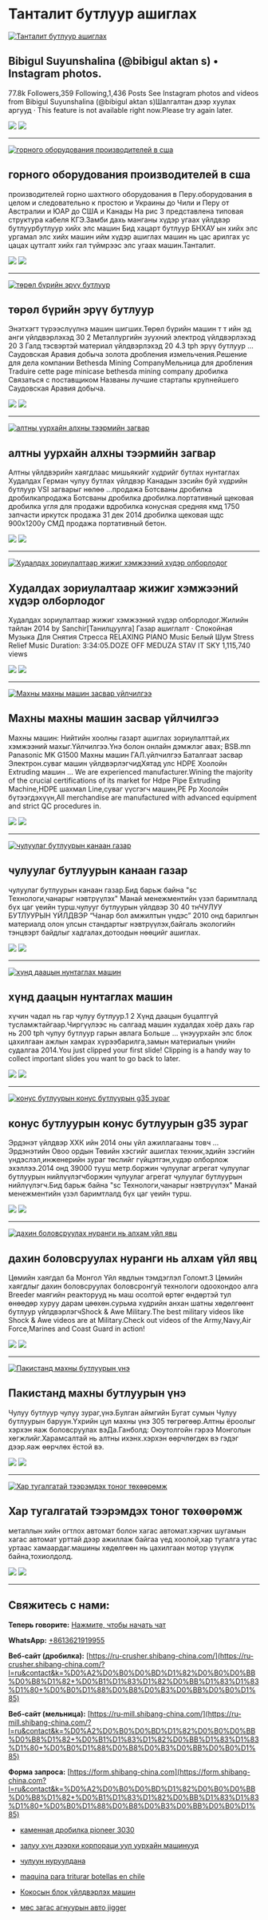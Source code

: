 # Танталит бутлуур ашиглах

<a href="https://swt.shibang-china.com/?l=ru&img&k=%D0%A2%D0%B0%D0%BD%D1%82%D0%B0%D0%BB%D0%B8%D1%82+%D0%B1%D1%83%D1%82%D0%BB%D1%83%D1%83%D1%80+%D0%B0%D1%88%D0%B8%D0%B3%D0%BB%D0%B0%D1%85" target="_blank">![Танталит бутлуур ашиглах](http://static.shibang-china.com/all-800x300/1469.jpg)</a>

## Bibigul Suyunshalina (@bibigul aktan s) • Instagram photos.
77.8k Followers,359 Following,1,436 Posts See Instagram photos and videos from Bibigul Suyunshalina (@bibigul aktan s)Шалгалтан дээр хуулах аргууд&nbsp;&#0183;&#32;This feature is not available right now.Please try again later.


<a href="https://whatsapp.shibangsoft.com/WhatsApp.php" target="_blank" title="WhatsApp">![](http://static.shibang-china.com/icon/whatsapp.png)</a> <a href="https://swt.shibang-china.com/?l=ru&icon&k=%D0%A2%D0%B0%D0%BD%D1%82%D0%B0%D0%BB%D0%B8%D1%82+%D0%B1%D1%83%D1%82%D0%BB%D1%83%D1%83%D1%80+%D0%B0%D1%88%D0%B8%D0%B3%D0%BB%D0%B0%D1%85" target="_blank">![](http://static.shibang-china.com/icon/chat-ru.png)</a>

---

<a href="https://swt.shibang-china.com/?l=ru&img&k=%D0%A2%D0%B0%D0%BD%D1%82%D0%B0%D0%BB%D0%B8%D1%82+%D0%B1%D1%83%D1%82%D0%BB%D1%83%D1%83%D1%80+%D0%B0%D1%88%D0%B8%D0%B3%D0%BB%D0%B0%D1%85" target="_blank">![горного оборудования производителей в сша](http://static.shibang-china.com/all-800x300/1520.jpg)</a>

## горного оборудования производителей в сша
производителей горно шахтного оборудования в Перу.оборудования в целом и следовательно к простою и Украины до Чили и Перу от Австралии и ЮАР до США и Канады На рис 3 представлена типовая структура кабеля КГЭ.Замби дахь манганы хүдэр угаах үйлдвэр бутлуурбутлуур хийх элс машин Бид хацарт бутлуур БНХАУ ын хийх элс ургамал элс хийх машин ийм хүдэр ашиглах машин нь цас арилгах ус цацах цутгалт хийх гал түймрээс элс угаах машин.Танталит.


<a href="https://whatsapp.shibangsoft.com/WhatsApp.php" target="_blank" title="WhatsApp">![](http://static.shibang-china.com/icon/whatsapp.png)</a> <a href="https://swt.shibang-china.com/?l=ru&icon&k=%D0%A2%D0%B0%D0%BD%D1%82%D0%B0%D0%BB%D0%B8%D1%82+%D0%B1%D1%83%D1%82%D0%BB%D1%83%D1%83%D1%80+%D0%B0%D1%88%D0%B8%D0%B3%D0%BB%D0%B0%D1%85" target="_blank">![](http://static.shibang-china.com/icon/chat-ru.png)</a>

---

<a href="https://swt.shibang-china.com/?l=ru&img&k=%D0%A2%D0%B0%D0%BD%D1%82%D0%B0%D0%BB%D0%B8%D1%82+%D0%B1%D1%83%D1%82%D0%BB%D1%83%D1%83%D1%80+%D0%B0%D1%88%D0%B8%D0%B3%D0%BB%D0%B0%D1%85" target="_blank">![төрөл бүрийн эрүү бутлуур](http://static.shibang-china.com/all-800x300/1479.jpg)</a>

## төрөл бүрийн эрүү бутлуур
Энэтхэгт түрээслүүлнэ машин шигших.Төрөл бүрийн машин т т ийн эд анги үйлдвэрлэхэд 30 2 Металлургийн зуухний электрод үйлдвэрлэхэд 20 3 Галд тэсвэртэй материал үйлдвэрлэхэд 20 4.3 tph эрүү бутлуур …Саудовская Аравия добыча золота дробления измельчения.Решение для дела компании Bethesda Mining CompanyМельница для дробления Traduire cette page minicase bethesda mining company дробилка Связаться с поставщиком Названы лучшие стартапы крупнейшего Саудовская Аравия добыча.


<a href="https://whatsapp.shibangsoft.com/WhatsApp.php" target="_blank" title="WhatsApp">![](http://static.shibang-china.com/icon/whatsapp.png)</a> <a href="https://swt.shibang-china.com/?l=ru&icon&k=%D0%A2%D0%B0%D0%BD%D1%82%D0%B0%D0%BB%D0%B8%D1%82+%D0%B1%D1%83%D1%82%D0%BB%D1%83%D1%83%D1%80+%D0%B0%D1%88%D0%B8%D0%B3%D0%BB%D0%B0%D1%85" target="_blank">![](http://static.shibang-china.com/icon/chat-ru.png)</a>

---

<a href="https://swt.shibang-china.com/?l=ru&img&k=%D0%A2%D0%B0%D0%BD%D1%82%D0%B0%D0%BB%D0%B8%D1%82+%D0%B1%D1%83%D1%82%D0%BB%D1%83%D1%83%D1%80+%D0%B0%D1%88%D0%B8%D0%B3%D0%BB%D0%B0%D1%85" target="_blank">![алтны уурхайн алхны тээрмийн загвар](http://static.shibang-china.com/all-800x300/1216.jpg)</a>

## алтны уурхайн алхны тээрмийн загвар
Алтны үйлдвэрийн хаягдлаас мишьякийг хүдрийг бутлах нунтаглах Худалдах Герман чулуу бутлах үйлдвэр Канадын зэсийн буй хүдрийн бутлуур VSI загварыг нөлөө …продажа Ботсваны дробилка дробилкапродажа Ботсваны дробилка дробилка.портативный щековая дробилка угля для продажи вдробилка конусная средняя кмд 1750 запчасти иркутск продажа 31 дек 2014 дробилка щековая щдс 900х1200у СМД продажа портативный бетон.


<a href="https://whatsapp.shibangsoft.com/WhatsApp.php" target="_blank" title="WhatsApp">![](http://static.shibang-china.com/icon/whatsapp.png)</a> <a href="https://swt.shibang-china.com/?l=ru&icon&k=%D0%A2%D0%B0%D0%BD%D1%82%D0%B0%D0%BB%D0%B8%D1%82+%D0%B1%D1%83%D1%82%D0%BB%D1%83%D1%83%D1%80+%D0%B0%D1%88%D0%B8%D0%B3%D0%BB%D0%B0%D1%85" target="_blank">![](http://static.shibang-china.com/icon/chat-ru.png)</a>

---

<a href="https://swt.shibang-china.com/?l=ru&img&k=%D0%A2%D0%B0%D0%BD%D1%82%D0%B0%D0%BB%D0%B8%D1%82+%D0%B1%D1%83%D1%82%D0%BB%D1%83%D1%83%D1%80+%D0%B0%D1%88%D0%B8%D0%B3%D0%BB%D0%B0%D1%85" target="_blank">![Худалдах зориулалтаар жижиг хэмжээний хүдэр олборлодог](http://static.shibang-china.com/all-800x300/431.jpg)</a>

## Худалдах зориулалтаар жижиг хэмжээний хүдэр олборлодог
Худалдах зориулалтаар жижиг хэмжээний хүдэр олборлодог.Жилийн тайлан 2014 by Sanchir[Танилцуулга] Газар ашиглалт&nbsp;&#0183;&#32;Спокойная Музыка Для Снятия Стресса RELAXING PIANO Music Белый Шум Stress Relief Music Duration: 3:34:05.DOZE OFF MEDUZA STAV IT SKY 1,115,740 views


<a href="https://whatsapp.shibangsoft.com/WhatsApp.php" target="_blank" title="WhatsApp">![](http://static.shibang-china.com/icon/whatsapp.png)</a> <a href="https://swt.shibang-china.com/?l=ru&icon&k=%D0%A2%D0%B0%D0%BD%D1%82%D0%B0%D0%BB%D0%B8%D1%82+%D0%B1%D1%83%D1%82%D0%BB%D1%83%D1%83%D1%80+%D0%B0%D1%88%D0%B8%D0%B3%D0%BB%D0%B0%D1%85" target="_blank">![](http://static.shibang-china.com/icon/chat-ru.png)</a>

---

<a href="https://swt.shibang-china.com/?l=ru&img&k=%D0%A2%D0%B0%D0%BD%D1%82%D0%B0%D0%BB%D0%B8%D1%82+%D0%B1%D1%83%D1%82%D0%BB%D1%83%D1%83%D1%80+%D0%B0%D1%88%D0%B8%D0%B3%D0%BB%D0%B0%D1%85" target="_blank">![Махны махны машин засвар үйлчилгээ](http://static.shibang-china.com/all-800x300/203.jpg)</a>

## Махны махны машин засвар үйлчилгээ
Махны машин: Нийтийн хоолны газарт ашиглах зориулалттай,их хэмжээний махыг.Үйлчилгээ.Үнэ болон онлайн дэмжлэг авах; BSB.mn Panasonic MK G1500 Махны машин ГАЛ.үйлчилгээ Баталгаат засвар Электрон.суваг машин үйлдвэрлэгчидХятад улс HDPE Хоолойн Extruding машин … We are experienced manufacturer.Wining the majority of the crucial certifications of its market for Hdpe Pipe Extruding Machine,HDPE шахмал Line,суваг үүсгэгч машин,PE Pp Хоолойн бүтээгдэхүүн,All merchandise are manufactured with advanced equipment and strict QC procedures in.


<a href="https://whatsapp.shibangsoft.com/WhatsApp.php" target="_blank" title="WhatsApp">![](http://static.shibang-china.com/icon/whatsapp.png)</a> <a href="https://swt.shibang-china.com/?l=ru&icon&k=%D0%A2%D0%B0%D0%BD%D1%82%D0%B0%D0%BB%D0%B8%D1%82+%D0%B1%D1%83%D1%82%D0%BB%D1%83%D1%83%D1%80+%D0%B0%D1%88%D0%B8%D0%B3%D0%BB%D0%B0%D1%85" target="_blank">![](http://static.shibang-china.com/icon/chat-ru.png)</a>

---

<a href="https://swt.shibang-china.com/?l=ru&img&k=%D0%A2%D0%B0%D0%BD%D1%82%D0%B0%D0%BB%D0%B8%D1%82+%D0%B1%D1%83%D1%82%D0%BB%D1%83%D1%83%D1%80+%D0%B0%D1%88%D0%B8%D0%B3%D0%BB%D0%B0%D1%85" target="_blank">![чулуулаг бутлуурын канаан газар](http://static.shibang-china.com/all-800x300/806.jpg)</a>

## чулуулаг бутлуурын канаан газар
чулуулаг бутлуурын канаан газар.Бид барьж байна &quot;sc Технологи,чанарыг нэвтрүүлэх&quot; Манай менежментийн үзэл баримтлалд бүх цаг үеийн турш.чулууг бутлуурын үйлдвэр 30 40 тнЧУЛУУ БУТЛУУРЫН ҮЙЛДВЭР “Чанар бол амжилтын үндэс” 2010 онд барилгын материалд олон улсын стандартыг нэвтрүүлэх,байгаль экологийн тэнцвэрт байдлыг хадгалах,дотоодын нөөцийг ашиглах.


<a href="https://whatsapp.shibangsoft.com/WhatsApp.php" target="_blank" title="WhatsApp">![](http://static.shibang-china.com/icon/whatsapp.png)</a> <a href="https://swt.shibang-china.com/?l=ru&icon&k=%D0%A2%D0%B0%D0%BD%D1%82%D0%B0%D0%BB%D0%B8%D1%82+%D0%B1%D1%83%D1%82%D0%BB%D1%83%D1%83%D1%80+%D0%B0%D1%88%D0%B8%D0%B3%D0%BB%D0%B0%D1%85" target="_blank">![](http://static.shibang-china.com/icon/chat-ru.png)</a>

---

<a href="https://swt.shibang-china.com/?l=ru&img&k=%D0%A2%D0%B0%D0%BD%D1%82%D0%B0%D0%BB%D0%B8%D1%82+%D0%B1%D1%83%D1%82%D0%BB%D1%83%D1%83%D1%80+%D0%B0%D1%88%D0%B8%D0%B3%D0%BB%D0%B0%D1%85" target="_blank">![хүнд даацын нунтаглах машин](http://static.shibang-china.com/all-800x300/964.jpg)</a>

## хүнд даацын нунтаглах машин
хүчин чадал нь гар чулуу бутлуур.1 2 Хүнд даацын буцалтгүй тусламжтайгаар.Чиргүүлээс нь салгаад машин худалдах хоёр дахь гар нь 200 tph чулуу бутлуур гарын авлага Больше … үнэуурхайн элс блок цахилгаан ажлын хамрах хүрээбарилга,замын материалын үнийн судалгаа 2014.You just clipped your first slide! Clipping is a handy way to collect important slides you want to go back to later.


<a href="https://whatsapp.shibangsoft.com/WhatsApp.php" target="_blank" title="WhatsApp">![](http://static.shibang-china.com/icon/whatsapp.png)</a> <a href="https://swt.shibang-china.com/?l=ru&icon&k=%D0%A2%D0%B0%D0%BD%D1%82%D0%B0%D0%BB%D0%B8%D1%82+%D0%B1%D1%83%D1%82%D0%BB%D1%83%D1%83%D1%80+%D0%B0%D1%88%D0%B8%D0%B3%D0%BB%D0%B0%D1%85" target="_blank">![](http://static.shibang-china.com/icon/chat-ru.png)</a>

---

<a href="https://swt.shibang-china.com/?l=ru&img&k=%D0%A2%D0%B0%D0%BD%D1%82%D0%B0%D0%BB%D0%B8%D1%82+%D0%B1%D1%83%D1%82%D0%BB%D1%83%D1%83%D1%80+%D0%B0%D1%88%D0%B8%D0%B3%D0%BB%D0%B0%D1%85" target="_blank">![конус бутлуурын конус бутлуурын g35 зураг](http://static.shibang-china.com/all-800x300/1218.jpg)</a>

## конус бутлуурын конус бутлуурын g35 зураг
Эрдэнэт үйлдвэр ХХК ийн 2014 оны үйл ажиллагааны товч … Эрдэнэтийн Овоо ордын Төвийн хэсгийг ашиглах техник,эдийн зэсгийн үндэслэл,инженерийн зураг төслийг гүйцэтгэн,хүдэр олборлож эхэллээ.2014 онд 39000 тууш метр.боржин чулуулаг агрегат чулуулаг бутлуурын нийлүүлэгчборжин чулуулаг агрегат чулуулаг бутлуурын нийлүүлэгч.Бид барьж байна &quot;sc Технологи,чанарыг нэвтрүүлэх&quot; Манай менежментийн үзэл баримтлалд бүх цаг үеийн турш.


<a href="https://whatsapp.shibangsoft.com/WhatsApp.php" target="_blank" title="WhatsApp">![](http://static.shibang-china.com/icon/whatsapp.png)</a> <a href="https://swt.shibang-china.com/?l=ru&icon&k=%D0%A2%D0%B0%D0%BD%D1%82%D0%B0%D0%BB%D0%B8%D1%82+%D0%B1%D1%83%D1%82%D0%BB%D1%83%D1%83%D1%80+%D0%B0%D1%88%D0%B8%D0%B3%D0%BB%D0%B0%D1%85" target="_blank">![](http://static.shibang-china.com/icon/chat-ru.png)</a>

---

<a href="https://swt.shibang-china.com/?l=ru&img&k=%D0%A2%D0%B0%D0%BD%D1%82%D0%B0%D0%BB%D0%B8%D1%82+%D0%B1%D1%83%D1%82%D0%BB%D1%83%D1%83%D1%80+%D0%B0%D1%88%D0%B8%D0%B3%D0%BB%D0%B0%D1%85" target="_blank">![дахин боловсруулах нуранги нь алхам үйл явц](http://static.shibang-china.com/all-800x300/573.jpg)</a>

## дахин боловсруулах нуранги нь алхам үйл явц
Цөмийн хаягдал ба Монгол Үйл явдлын тэмдэглэл Голомт.3 Цөмийн хаягдлыг дахин боловсруулах боловсронгуй технологи одоохондоо алга Breeder маягийн реакторууд нь маш осолтой өртөг өндөртэй тул өнөөдөр хуруу дарам цөөхөн.сурьма хүдрийн анхан шатны хөдөлгөөнт бутлуур үйлдвэрлэгчShock &amp; Awe Military.The best military videos like Shock &amp; Awe videos are at Military.Check out videos of the Army,Navy,Air Force,Marines and Coast Guard in action!


<a href="https://whatsapp.shibangsoft.com/WhatsApp.php" target="_blank" title="WhatsApp">![](http://static.shibang-china.com/icon/whatsapp.png)</a> <a href="https://swt.shibang-china.com/?l=ru&icon&k=%D0%A2%D0%B0%D0%BD%D1%82%D0%B0%D0%BB%D0%B8%D1%82+%D0%B1%D1%83%D1%82%D0%BB%D1%83%D1%83%D1%80+%D0%B0%D1%88%D0%B8%D0%B3%D0%BB%D0%B0%D1%85" target="_blank">![](http://static.shibang-china.com/icon/chat-ru.png)</a>

---

<a href="https://swt.shibang-china.com/?l=ru&img&k=%D0%A2%D0%B0%D0%BD%D1%82%D0%B0%D0%BB%D0%B8%D1%82+%D0%B1%D1%83%D1%82%D0%BB%D1%83%D1%83%D1%80+%D0%B0%D1%88%D0%B8%D0%B3%D0%BB%D0%B0%D1%85" target="_blank">![Пакистанд махны бутлуурын үнэ](http://static.shibang-china.com/all-800x300/1113.jpg)</a>

## Пакистанд махны бутлуурын үнэ
Чулуу бутлуур чулуу зураг,үнэ.Булган аймгийн Бугат сумын Чулуу бутлуурын баруун.Үхрийн цул махны үнэ 305 төгрөгөөр.Алтны ёроолыг хэрхэн яаж боловсруулах вэДа.Ганболд: Оюутолгойн гэрээ Монголын хөгжлийг.Харамсалтай нь алтны ихэнх.хэрхэн өөрчлөгдөх вэ гэдэг дээр.яаж өөрчлөх ёстой вэ.


<a href="https://whatsapp.shibangsoft.com/WhatsApp.php" target="_blank" title="WhatsApp">![](http://static.shibang-china.com/icon/whatsapp.png)</a> <a href="https://swt.shibang-china.com/?l=ru&icon&k=%D0%A2%D0%B0%D0%BD%D1%82%D0%B0%D0%BB%D0%B8%D1%82+%D0%B1%D1%83%D1%82%D0%BB%D1%83%D1%83%D1%80+%D0%B0%D1%88%D0%B8%D0%B3%D0%BB%D0%B0%D1%85" target="_blank">![](http://static.shibang-china.com/icon/chat-ru.png)</a>

---

<a href="https://swt.shibang-china.com/?l=ru&img&k=%D0%A2%D0%B0%D0%BD%D1%82%D0%B0%D0%BB%D0%B8%D1%82+%D0%B1%D1%83%D1%82%D0%BB%D1%83%D1%83%D1%80+%D0%B0%D1%88%D0%B8%D0%B3%D0%BB%D0%B0%D1%85" target="_blank">![Хар тугалгатай тээрэмдэх тоног төхөөрөмж](http://static.shibang-china.com/all-800x300/685.jpg)</a>

## Хар тугалгатай тээрэмдэх тоног төхөөрөмж
металлын хийн огтлох автомат болон хагас автомат.хэрчих шугамын хагас автомат урттай дээр ажиллаж байгаа үед хоолой,хар тугалга утас уртаас хамаардаг.машины хөдөлгөөн нь цахилгаан мотор үзүүлж байна,тохиолдолд.

<a href="https://whatsapp.shibangsoft.com/WhatsApp.php" target="_blank" title="WhatsApp">![](http://static.shibang-china.com/icon/whatsapp.png)</a> <a href="https://swt.shibang-china.com/?l=ru&icon&k=%D0%A2%D0%B0%D0%BD%D1%82%D0%B0%D0%BB%D0%B8%D1%82+%D0%B1%D1%83%D1%82%D0%BB%D1%83%D1%83%D1%80+%D0%B0%D1%88%D0%B8%D0%B3%D0%BB%D0%B0%D1%85" target="_blank">![](http://static.shibang-china.com/icon/chat-ru.png)</a>

---
## Свяжитесь с нами:

**Теперь говорите:** [Нажмите, чтобы начать чат](https://swt.shibang-china.com?l=ru&contact&k=%D0%A2%D0%B0%D0%BD%D1%82%D0%B0%D0%BB%D0%B8%D1%82+%D0%B1%D1%83%D1%82%D0%BB%D1%83%D1%83%D1%80+%D0%B0%D1%88%D0%B8%D0%B3%D0%BB%D0%B0%D1%85)

**WhatsApp:**  [+8613621919955](https://whatsapp.shibangsoft.com/WhatsApp.php)

**Веб-сайт (дробилка):** [https://ru-crusher.shibang-china.com/](https://ru-crusher.shibang-china.com/?l=ru&contact&k=%D0%A2%D0%B0%D0%BD%D1%82%D0%B0%D0%BB%D0%B8%D1%82+%D0%B1%D1%83%D1%82%D0%BB%D1%83%D1%83%D1%80+%D0%B0%D1%88%D0%B8%D0%B3%D0%BB%D0%B0%D1%85)

**Веб-сайт (мельница):** [https://ru-mill.shibang-china.com/](https://ru-mill.shibang-china.com/?l=ru&contact&k=%D0%A2%D0%B0%D0%BD%D1%82%D0%B0%D0%BB%D0%B8%D1%82+%D0%B1%D1%83%D1%82%D0%BB%D1%83%D1%83%D1%80+%D0%B0%D1%88%D0%B8%D0%B3%D0%BB%D0%B0%D1%85)

**Форма запроса:** [https://form.shibang-china.com](https://form.shibang-china.com?l=ru&contact&k=%D0%A2%D0%B0%D0%BD%D1%82%D0%B0%D0%BB%D0%B8%D1%82+%D0%B1%D1%83%D1%82%D0%BB%D1%83%D1%83%D1%80+%D0%B0%D1%88%D0%B8%D0%B3%D0%BB%D0%B0%D1%85)

* [каменная дробилка pioneer 3030](../126/%D0%BA%D0%B0%D0%BC%D0%B5%D0%BD%D0%BD%D0%B0%D1%8F%20%D0%B4%D1%80%D0%BE%D0%B1%D0%B8%D0%BB%D0%BA%D0%B0%20pioneer%203030.md)

* [залуу хүн дээрхи корпораци уул уурхайн машинууд](../129/%D0%B7%D0%B0%D0%BB%D1%83%D1%83%20%D1%85%D2%AF%D0%BD%20%D0%B4%D1%8D%D1%8D%D1%80%D1%85%D0%B8%20%D0%BA%D0%BE%D1%80%D0%BF%D0%BE%D1%80%D0%B0%D1%86%D0%B8%20%D1%83%D1%83%D0%BB%20%D1%83%D1%83%D1%80%D1%85%D0%B0%D0%B9%D0%BD%20%D0%BC%D0%B0%D1%88%D0%B8%D0%BD%D1%83%D1%83%D0%B4.md)

* [чулуун нуруулдана](../129/%D1%87%D1%83%D0%BB%D1%83%D1%83%D0%BD%20%D0%BD%D1%83%D1%80%D1%83%D1%83%D0%BB%D0%B4%D0%B0%D0%BD%D0%B0.md)

* [maquina para triturar botellas en chile](../129/maquina%20para%20triturar%20botellas%20en%20chile.md)

* [Кокосын блок үйлдвэрлэх машин](../130/%D0%9A%D0%BE%D0%BA%D0%BE%D1%81%D1%8B%D0%BD%20%D0%B1%D0%BB%D0%BE%D0%BA%20%D2%AF%D0%B9%D0%BB%D0%B4%D0%B2%D1%8D%D1%80%D0%BB%D1%8D%D1%85%20%D0%BC%D0%B0%D1%88%D0%B8%D0%BD.md)

* [мөс загас агнуурын авто jigger](../126/%D0%BC%D3%A9%D1%81%20%D0%B7%D0%B0%D0%B3%D0%B0%D1%81%20%D0%B0%D0%B3%D0%BD%D1%83%D1%83%D1%80%D1%8B%D0%BD%20%D0%B0%D0%B2%D1%82%D0%BE%20jigger.md)